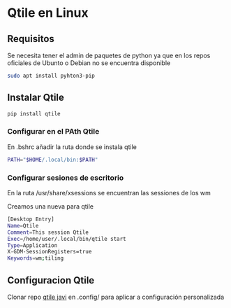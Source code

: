 # Qtile en Linux

## Requisitos
Se necesita tener el admin de paquetes de python ya que en los repos oficiales de Ubunto o Debian no se encuentra disponible

```bash
sudo apt install pyhton3-pip
```

## Instalar Qtile

```bash
pip install qtile
```
### Configurar en el PAth Qtile

En .bshrc añadir la ruta donde se instala qtile

```bash
PATH="$HOME/.local/bin:$PATH"
```

### Configurar sesiones de escritorio

En la ruta /usr/share/xsessions se encuentran las sessiones de los wm

Creamos una nueva para qtile

```bash
[Desktop Entry]
Name=Qtile
Comment=This session Qtile
Exec=/home/user/.local/bin/qtile start
Type=Application
X-GDM-SessionRegisters=true
Keywords=wm;tiling
```

## Configuracion Qtile

Clonar repo [qtile javi](https://gitlab.com/febrero/qtile.git) en .config/ para aplicar a configuración personalizada
